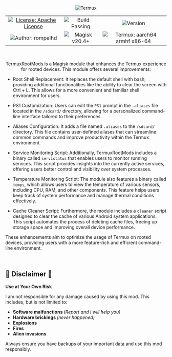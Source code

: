<p align="center">
    <img src= "https://github.com/rompelhd/TermuxRootMods/assets/75935831/0166a66b-68cd-415a-9205-56f20f9b1140" alt="Termux"
</p>

<table align="center">
  <tr>
    <td align="center">
      <a href="https://apache.org/licenses/LICENSE-2.0.txt"><img src="https://img.shields.io/badge/License-Apache%20License%20-green.svg" alt="License: Apache License"></a>
    </td>
    <td align="center">
      <img src="https://img.shields.io/badge/Build-Passing-green" alt="Build Passing">
    </td>
    <td align="center">
      <img src="https://img.shields.io/badge/Version-v1.0.6-blue" alt="Version">
    </td>
  </tr>
  <tr>
    <td align="center">
      <img src="https://img.shields.io/badge/Author-rompelhd-red" alt="Author: rompelhd">
    </td>
    <td align="center">
      <img src="https://img.shields.io/badge/Magisk-v20.4%2B-blue" alt="Magisk v20.4+">
    </td>
    <td align="center">
      <img src="https://img.shields.io/badge/Termux-aarch64%20%7C%20armhf%20%7C%20x86--64-green" alt="Termux: aarch64 armhf x86-64">
    </td>
  </tr>
</table>

</br>

<p align="center">
  TermuxRootMods is a Magisk module that enhances the Termux experience for rooted devices. This module offers several improvements:

  - Root Shell Replacement: It replaces the default shell with bash, providing additional functionalities like the ability to clear the screen with Ctrl + L. This allows for a more convenient and familiar shell environment for users.

  - PS1 Customization: Users can edit the `PS1` prompt in the `.aliases` file located in the `/sdcard/` directory, allowing for a personalized command-line interface tailored to their preferences.

  - Aliases Configuration: It adds a file named `.aliases` to the `/sdcard/` directory. This file contains user-defined aliases that can streamline common commands and improve productivity within the Termux environment.

  - Service Monitoring Script: Additionally, TermuxRootMods includes a binary called `servistatus` that enables users to monitor running services. This script provides insights into the currently active services, offering users better control and visibility over system processes.
    
  - Temperature Monitoring Script: The module also features a binary called `temps`, which allows users to view the temperature of various sensors, including CPU, RAM, and other components. This feature helps users keep track of system performance and manage thermal conditions effectively.

  - Cache Cleaner Script: Furthermore, the module includes a `cleaner` script designed to clear the cache of various Android system applications. This script automates the process of deleting cache files, freeing up storage space and improving overall device performance.

  These enhancements aim to optimize the usage of Termux on rooted devices, providing users with a more feature-rich and efficient command-line environment.
</p>

</br> <h2>🚨 Disclaimer 🚨</h2>

<p><strong>Use at Your Own Risk</strong></p>

<p>I am not responsible for any damage caused by using this mod. This includes, but is not limited to:</p>

<ul>
  <strong><li>Software malfunctions </strong><i>(Report and I will help you)</i></li>
  <strong><li>Hardware brickings </strong><i>(never happened)</i></li>
  <strong><li>Explosions</li></strong>
  <strong><li>Fires</li></strong>
  <strong><li>Alien invasions</li></strong>
</ul>

<p>Always ensure you have backups of your important data and use this mod responsibly.</p>
